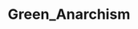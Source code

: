 ---
title: Green_Anarchism
crosslinks:
- LateStageCapitalism
- casualiama
- autotldr
- Anarchism
- Drama
---